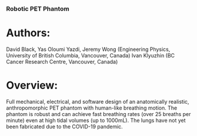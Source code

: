 ### Robotic PET Phantom

# Authors:
David Black, Yas Oloumi Yazdi, Jeremy Wong (Engineering Physics, University of British Columbia, Vancouver, Canada)
Ivan Klyuzhin (BC Cancer Research Centre, Vancouver, Canada)

# Overview:
Full mechanical, electrical, and software design of an anatomically realistic, anthropomorphic PET phantom with human-like breathing motion. The phantom is robust and can achieve fast breathing rates (over 25 breaths per minute) even at high tidal volumes (up to 1000mL). The lungs have not yet been fabricated due to the COVID-19 pandemic.
